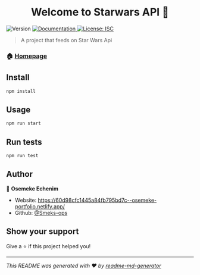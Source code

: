 <h1 align="center">Welcome to Starwars API 👋</h1>
<p>
  <img alt="Version" src="https://img.shields.io/badge/version-1.0.0-blue.svg?cacheSeconds=2592000" />
  <a href="http://localhost:7000/api-docs" target="_blank">
    <img alt="Documentation" src="https://img.shields.io/badge/documentation-yes-brightgreen.svg" />
  </a>
  <a href="#" target="_blank">
    <img alt="License: ISC" src="https://img.shields.io/badge/License-ISC-yellow.svg" />
  </a>
</p>

> A project that feeds on Star Wars Api 

### 🏠 [Homepage](&#34;http://localhost:7000/api-docs&#34;)

## Install

```sh
npm install
```

## Usage

```sh
npm run start
```

## Run tests

```sh
npm run test
```

## Author

👤 **Osemeke Echenim**

* Website: https://60d98cfc1445a84fb795bd7c--osemeke-portfolio.netlify.app/
* Github: [@Smeks-ops](https://github.com/Smeks-ops)

## Show your support

Give a ⭐️ if this project helped you!

***
_This README was generated with ❤️ by [readme-md-generator](https://github.com/kefranabg/readme-md-generator)_